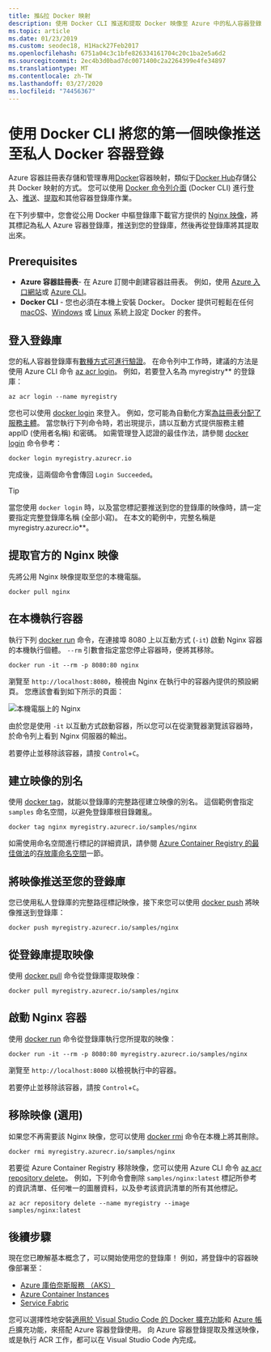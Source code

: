 ```yaml
---
title: 推&拉 Docker 映射
description: 使用 Docker CLI 推送和提取 Docker 映像至 Azure 中的私人容器登錄
ms.topic: article
ms.date: 01/23/2019
ms.custom: seodec18, H1Hack27Feb2017
ms.openlocfilehash: 6751a04c3c1bfe826334161704c20c1ba2e5a6d2
ms.sourcegitcommit: 2ec4b3d0bad7dc0071400c2a2264399e4fe34897
ms.translationtype: MT
ms.contentlocale: zh-TW
ms.lasthandoff: 03/27/2020
ms.locfileid: "74456367"
---
```

# <a name="push-your-first-image-to-a-private-docker-container-registry-using-the-docker-cli"></a>使用 Docker CLI 將您的第一個映像推送至私人 Docker 容器登錄

Azure 容器註冊表存儲和管理專用[Docker](https://hub.docker.com)容器映射，類似于[Docker Hub](https://hub.docker.com/)存儲公共 Docker 映射的方式。 您可以使用 [Docker 命令列介面](https://docs.docker.com/engine/reference/commandline/cli/) (Docker CLI) 進行[登入](https://docs.docker.com/engine/reference/commandline/login/)、[推送](https://docs.docker.com/engine/reference/commandline/push/)、[提取](https://docs.docker.com/engine/reference/commandline/pull/)和其他容器登錄庫作業。

在下列步驟中，您會從公用 Docker 中樞登錄庫下載官方提供的 [Nginx 映像](https://store.docker.com/images/nginx)，將其標記為私人 Azure 容器登錄庫，推送到您的登錄庫，然後再從登錄庫將其提取出來。

## <a name="prerequisites"></a>Prerequisites

* **Azure 容器註冊表**- 在 Azure 訂閱中創建容器註冊表。 例如，使用 [Azure 入口網站](container-registry-get-started-portal.md)或 [Azure CLI](container-registry-get-started-azure-cli.md)。
* **Docker CLI** - 您也必須在本機上安裝 Docker。 Docker 提供可輕鬆在任何 [macOS][docker-mac]、[Windows][docker-windows] 或 [Linux][docker-linux] 系統上設定 Docker 的套件。

## <a name="log-in-to-a-registry"></a>登入登錄庫

您的私人容器登錄庫有[數種方式可進行驗證](container-registry-authentication.md)。 在命令列中工作時，建議的方法是使用 Azure CLI 命令 [az acr login](/cli/azure/acr?view=azure-cli-latest#az-acr-login)。 例如，若要登入名為 myregistry** 的登錄庫：

```azurecli
az acr login --name myregistry
```

您也可以使用 [docker login](https://docs.docker.com/engine/reference/commandline/login/) 來登入。 例如，您可能為自動化方案[為註冊表分配了服務主體](container-registry-authentication.md#service-principal)。 當您執行下列命令時，若出現提示，請以互動方式提供服務主體 appID (使用者名稱) 和密碼。 如需管理登入認證的最佳作法，請參閱 [docker login](https://docs.docker.com/engine/reference/commandline/login/) 命令參考：

```
docker login myregistry.azurecr.io
```

完成後，這兩個命令會傳回 `Login Succeeded`。

> [!TIP]
> 當您使用 `docker login` 時，以及當您標記要推送到您的登錄庫的映像時，請一定要指定完整登錄庫名稱 (全部小寫)。 在本文的範例中，完整名稱是 myregistry.azurecr.io**。

## <a name="pull-the-official-nginx-image"></a>提取官方的 Nginx 映像

先將公用 Nginx 映像提取至您的本機電腦。

```
docker pull nginx
```

## <a name="run-the-container-locally"></a>在本機執行容器

執行下列 [docker run](https://docs.docker.com/engine/reference/run/) 命令，在連接埠 8080 上以互動方式 (`-it`) 啟動 Nginx 容器的本機執行個體。 `--rm` 引數會指定當您停止容器時，便將其移除。

```
docker run -it --rm -p 8080:80 nginx
```

瀏覽至 `http://localhost:8080`，檢視由 Nginx 在執行中的容器內提供的預設網頁。 您應該會看到如下所示的頁面：

![本機電腦上的 Nginx](./media/container-registry-get-started-docker-cli/nginx.png)

由於您是使用 `-it` 以互動方式啟動容器，所以您可以在從瀏覽器瀏覽該容器時，於命令列上看到 Nginx 伺服器的輸出。

若要停止並移除該容器，請按 `Control`+`C`。

## <a name="create-an-alias-of-the-image"></a>建立映像的別名

使用 [docker tag](https://docs.docker.com/engine/reference/commandline/tag/)，就能以登錄庫的完整路徑建立映像的別名。 這個範例會指定 `samples` 命名空間，以避免登錄庫根目錄雜亂。

```
docker tag nginx myregistry.azurecr.io/samples/nginx
```

如需使用命名空間進行標記的詳細資訊，請參閱 [Azure Container Registry 的最佳做法](container-registry-best-practices.md)的[存放庫命名空間](container-registry-best-practices.md#repository-namespaces)一節。

## <a name="push-the-image-to-your-registry"></a>將映像推送至您的登錄庫

您已使用私人登錄庫的完整路徑標記映像，接下來您可以使用 [docker push](https://docs.docker.com/engine/reference/commandline/push/) 將映像推送到登錄庫：

```
docker push myregistry.azurecr.io/samples/nginx
```

## <a name="pull-the-image-from-your-registry"></a>從登錄庫提取映像

使用 [docker pull](https://docs.docker.com/engine/reference/commandline/pull/) 命令從登錄庫提取映像：

```
docker pull myregistry.azurecr.io/samples/nginx
```

## <a name="start-the-nginx-container"></a>啟動 Nginx 容器

使用 [docker run](https://docs.docker.com/engine/reference/run/) 命令從登錄庫執行您所提取的映像：

```
docker run -it --rm -p 8080:80 myregistry.azurecr.io/samples/nginx
```

瀏覽至 `http://localhost:8080` 以檢視執行中的容器。

若要停止並移除該容器，請按 `Control`+`C`。

## <a name="remove-the-image-optional"></a>移除映像 (選用)

如果您不再需要該 Nginx 映像，您可以使用 [docker rmi](https://docs.docker.com/engine/reference/commandline/rmi/) 命令在本機上將其刪除。

```
docker rmi myregistry.azurecr.io/samples/nginx
```

若要從 Azure Container Registry 移除映像，您可以使用 Azure CLI 命令 [az acr repository delete](/cli/azure/acr/repository#az-acr-repository-delete)。 例如，下列命令會刪除 `samples/nginx:latest` 標記所參考的資訊清單、任何唯一的圖層資料，以及參考該資訊清單的所有其他標記。

```azurecli
az acr repository delete --name myregistry --image samples/nginx:latest
```

## <a name="next-steps"></a>後續步驟

現在您已瞭解基本概念了，可以開始使用您的登錄庫！ 例如，將登錄中的容器映像部署至：

* [Azure 庫伯奈斯服務 （AKS）](../aks/tutorial-kubernetes-prepare-app.md)
* [Azure Container Instances](../container-instances/container-instances-tutorial-prepare-app.md)
* [Service Fabric](../service-fabric/service-fabric-tutorial-create-container-images.md)

您可以選擇性地安裝[適用於 Visual Studio Code 的 Docker 擴充功能](https://code.visualstudio.com/docs/azure/docker)和 [Azure 帳戶](https://marketplace.visualstudio.com/items?itemName=ms-vscode.azure-account)擴充功能，來搭配 Azure 容器登錄使用。 向 Azure 容器登錄提取及推送映像，或是執行 ACR 工作，都可以在 Visual Studio Code 內完成。


<!-- LINKS - external -->
[docker-linux]: https://docs.docker.com/engine/installation/#supported-platforms
[docker-mac]: https://docs.docker.com/docker-for-mac/
[docker-windows]: https://docs.docker.com/docker-for-windows/
